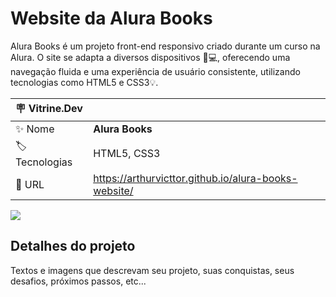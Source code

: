 # Website da Alura Books
Alura Books é um projeto front-end responsivo criado durante um curso na Alura. O site se adapta a diversos dispositivos 📱💻, oferecendo uma navegação fluida e uma experiência de usuário consistente, utilizando tecnologias como HTML5 e CSS3💡.

| :placard: Vitrine.Dev |     |
| -------------  | --- |
| :sparkles: Nome        | **Alura Books**
| :label: Tecnologias | HTML5, CSS3
| :rocket: URL         | https://arthurvicttor.github.io/alura-books-website/

<!-- Inserir imagem com a #vitrinedev ao final do link -->
![](https://via.placeholder.com/assets/img/readme/arthurvicttor.github.io_alura-books-website_.png#vitrinedev)

## Detalhes do projeto

Textos e imagens que descrevam seu projeto, suas conquistas, seus desafios, próximos passos, etc...
